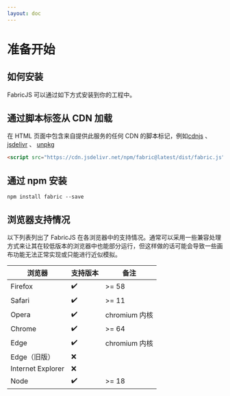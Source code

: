 ```yaml
---
layout: doc
---
```


# 准备开始

## 如何安装

FabricJS 可以通过如下方式安装到你的工程中。

## 通过脚本标签从 CDN 加载

在 HTML 页面中包含来自提供此服务的任何 CDN 的脚本标记，例如[cdnjs](https://cdnjs.com/libraries/fabric.js) 、 [jsdelivr](https://www.jsdelivr.com/package/npm/fabric.js) 、 [unpkg](https://unpkg.com/fabric@latest/dist/fabric.js)

```html
<script src="https://cdn.jsdelivr.net/npm/fabric@latest/dist/fabric.js"></script>
```

## 通过 npm 安装

```shell
npm install fabric --save
```

## 浏览器支持情况

以下列表列出了 FabricJS 在各浏览器中的支持情况。通常可以采用一些兼容处理方式来让其在较低版本的浏览器中也能部分运行，但这样做的话可能会导致一些画布功能无法正常实现或只能进行近似模拟。

| 浏览器            | 支持版本 | 备注          |
| ----------------- | -------- | ------------- |
| Firefox           | ✔️       | >= 58         |
| Safari            | ✔️       | >= 11         |
| Opera             | ✔️       | chromium 内核 |
| Chrome            | ✔️       | >= 64         |
| Edge              | ✔️       | chromium 内核 |
| Edge（旧版）      | ❌       |               |
| Internet Explorer | ❌       |               |
| Node              | ✔️       | >= 18         |
